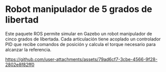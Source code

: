 # Robot manipulador de 5 grados de libertad

Este paquete ROS permite simular en Gazebo un robot manipulador de cinco grados de libertada. Cada articulación tiene acoplado un controlador PID que recibe comandos de posición y calcula el torque necesario para alcanzar la referencia.

https://github.com/user-attachments/assets/79ad6cf7-3cbe-4566-9f28-2802e8f82ff0

